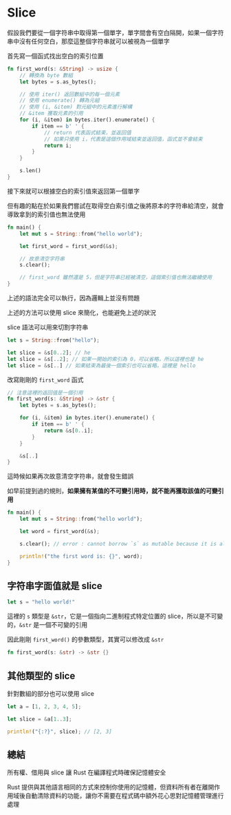 # Slice

假設我們要從一個字符串中取得第一個單字，單字間會有空白隔開，如果一個字符串中沒有任何空白，那麼這整個字符串就可以被視為一個單字

首先寫一個函式找出空白的索引位置

```rust
fn first_word(s: &String) -> usize {
    // 轉換為 byte 數組
    let bytes = s.as_bytes();

    // 使用 iter() 返回數組中的每一個元素
    // 使用 enumerate() 轉為元組
    // 使用 (i, &item) 對元組中的元素進行解構
    // &item 獲取元素的引用
    for (i, &item) in bytes.iter().enumerate() {
        if item == b' ' {
            // return 代表函式結束，並返回值
            // 如果只使用 i，代表是這個作用域結束並返回值，函式並不會結束
            return i;
        }
    }

    s.len()
}
```

接下來就可以根據空白的索引值來返回第一個單字

但有趣的點在於如果我們嘗試在取得空白索引值之後將原本的字符串給清空，就會導致拿到的索引值也無法使用

```rust
fn main() {
    let mut s = String::from("hello world");

    let first_word = first_word(&s);

    // 故意清空字符串
    s.clear();

    // first_word 雖然還是 5，但是字符串已經被清空，這個索引值也無法繼續使用
}
```

上述的語法完全可以執行，因為邏輯上並沒有問題

上述的方法可以使用 slice 來簡化，也能避免上述的狀況

slice 語法可以用來切割字符串

```rust
let s = String::from("hello");

let slice = &s[0..2]; // he
let slice = &s[..2]; // 如果一開始的索引為 0，可以省略，所以這裡也是 he
let slice = &s[..] // 如果結束為最後一個索引也可以省略，這裡是 hello
```

改寫剛剛的 `first_word` 函式

```rust
// 注意這裡的返回值是一個引用
fn first_word(s: &String) -> &str {
    let bytes = s.as_bytes();

    for (i, &item) in bytes.iter().enumerate() {
        if item == b' ' {
            return &s[0..i];
        }
    }

    &s[..]
}
```

這時候如果再次故意清空字符串，就會發生錯誤

如早前提到過的規則，**如果擁有某值的不可變引用時，就不能再獲取該值的可變引用**

```rust
fn main() {
    let mut s = String::from("hello world");

    let word = first_word(&s);

    s.clear(); // error : cannot borrow `s` as mutable because it is also borrowed as immutable

    println!("the first word is: {}", word);
}
```

## 字符串字面值就是 slice

```rust
let s = "hello world!"
```

這裡的 `s` 類型是 `&str`，它是一個指向二進制程式特定位置的 slice，所以是不可變的，`&str` 是一個不可變的引用

因此剛剛 `first_word()` 的參數類型，其實可以修改成 `&str`

```rust
fn first_word(s: &str) -> &str {}
```

## 其他類型的 slice

針對數組的部分也可以使用 slice

```rust
let a = [1, 2, 3, 4, 5];

let slice = &a[1..3];

println!("{:?}", slice); // [2, 3]
```

## 總結

所有權、借用與 slice 讓 Rust 在編譯程式時確保記憶體安全

Rust 提供與其他語言相同的方式來控制你使用的記憶體，但資料所有者在離開作用域後自動清除資料的功能，讓你不需要在程式碼中額外花心思對記憶體管理進行處理
